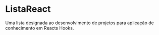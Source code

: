 # ListaReact
Uma lista designada ao desenvolvimento de projetos para aplicação de conhecimento em Reacts Hooks.
